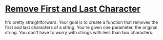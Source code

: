 # [Remove First and Last Character](https://www.codewars.com/kata/remove-first-and-last-character)

It's pretty straightforward. Your goal is to create a function that removes the first and last characters of a string. You're given one parameter, the original string. You don't have to worry with strings with less than two characters.